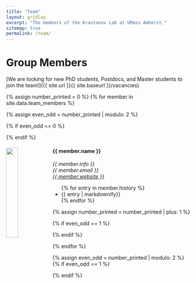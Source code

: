 ```yaml
---
title: "Team"
layout: gridlay
excerpt: "The members of the Krastanov Lab at UMass Amherst."
sitemap: true
permalink: /team/
---
```


# Group Members

[We are  looking for new PhD students, Postdocs, and Master students to join the team!]({{ site.url }}{{ site.baseurl }}/vacancies)

<!--TODO newer css without this modulo 2 nonsense-->
{% assign number_printed = 0 %}
{% for member in site.data.team_members %}

{% assign even_odd = number_printed | modulo: 2 %}

{% if even_odd == 0 %}
<div class="row">
{% endif %}

<div class="col-sm-6 clearfix">
  <img src="{{ site.url }}{{ site.baseurl }}/images/teampic/{{ member.photo }}" class="img-responsive" width="25%" style="float: left" />
  <h4>{{ member.name }}</h4>
  <i>{{ member.info }}<br>{{ member.email }}<br><a href="https://{{ member.website }}">{{ member.website }}</a></i>
  <ul style="overflow: hidden">
  {% for entry in member.history %}
  <li> {{ entry | markdownify}} </li>
  {% endfor %}
  </ul>
</div>

{% assign number_printed = number_printed | plus: 1 %}

{% if even_odd == 1 %}
</div>
{% endif %}

{% endfor %}

{% assign even_odd = number_printed | modulo: 2 %}
{% if even_odd == 1 %}
</div>
{% endif %}